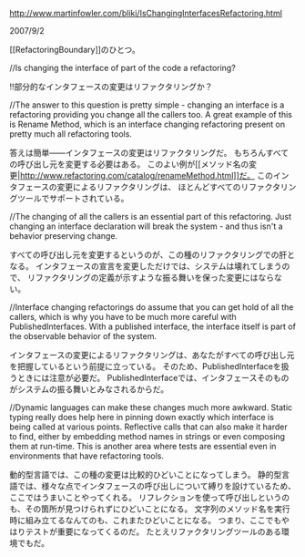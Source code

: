 http://www.martinfowler.com/bliki/IsChangingInterfacesRefactoring.html

2007/9/2

[[RefactoringBoundary]]のひとつ。

//Is changing the interface of part of the code a refactoring?

!!部分的なインタフェースの変更はリファクタリングか？

//The answer to this question is pretty simple - changing an interface is a refactoring providing you change all the callers too. A great example of this is Rename Method, which is an interface changing refactoring present on pretty much all refactoring tools.

答えは簡単——インタフェースの変更はリファクタリングだ。
もちろんすべての呼び出し元を変更する必要はある。
このよい例が[[メソッド名の変更|http://www.refactoring.com/catalog/renameMethod.html]]だ。
このインタフェースの変更によるリファクタリングは、
ほとんどすべてのリファクタリングツールでサポートされている。

//The changing of all the callers is an essential part of this refactoring. Just changing an interface declaration will break the system - and thus isn't a behavior preserving change.

すべての呼び出し元を変更するというのが、この種のリファクタリングでの肝となる。
インタフェースの宣言を変更しただけでは、システムは壊れてしまうので、
リファクタリングの定義が示すような振る舞いを保った変更にはならない。

//Interface changing refactorings do assume that you can get hold of all the callers, which is why you have to be much more careful with PublishedInterfaces. With a published interface, the interface itself is part of the observable behavior of the system.

インタフェースの変更によるリファクタリングは、あなたがすべての呼び出し元を把握しているという前提に立っている。
そのため、PublishedInterfaceを扱うときには注意が必要だ。
PublishedInterfaceでは、インタフェースそのものがシステムの振る舞いとみなされるからだ。

//Dynamic languages can make these changes much more awkward. Static typing really does help here in pinning down exactly which interface is being called at various points. Reflective calls that can also make it harder to find, either by embedding method names in strings or even composing them at run-time. This is another area where tests are essential even in environments that have refactoring tools.

動的型言語では、この種の変更は比較的ひどいことになってしまう。
静的型言語では、様々な点でインタフェースの呼び出しについて縛りを設けているため、ここではうまいことやってくれる。
リフレクションを使って呼び出しというのも、その箇所が見つけられずにひどいことになる。
文字列のメソッド名を実行時に組み立てるなんてのも、これまたひどいことになる。
つまり、ここでもやはりテストが重要になってくるのだ。
たとえリファクタリングツールのある環境でもだ。
